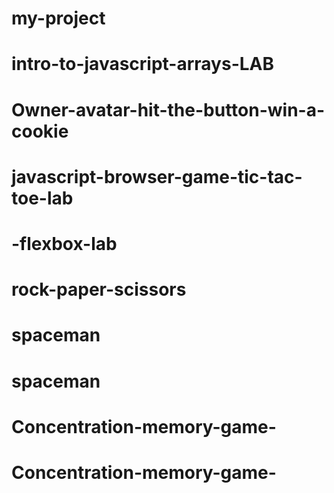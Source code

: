 # my-project
# intro-to-javascript-arrays-LAB
# Owner-avatar-hit-the-button-win-a-cookie
# javascript-browser-game-tic-tac-toe-lab
# -flexbox-lab
# rock-paper-scissors
# spaceman
# spaceman
# Concentration-memory-game-
# Concentration-memory-game-

